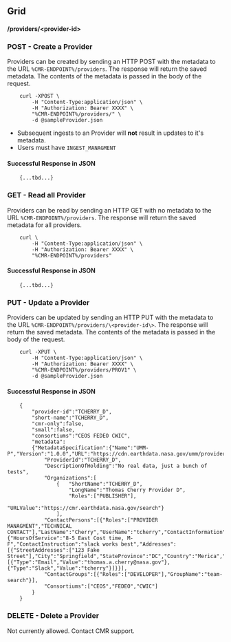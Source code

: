 ## <a name="grid"></a> Grid

#### <a name="provider-info"></a> /providers/&lt;provider-id&gt;

### <a name="create-grid"></a> POST - Create a Provider

Providers can be created by sending an HTTP POST with the metadata to
the URL `%CMR-ENDPOINT%/providers`. The response will return the saved metadata.
The contents of the metadata is passed in the body of the request.

```
    curl -XPOST \
        -H "Content-Type:application/json" \
        -H "Authorization: Bearer XXXX" \
        "%CMR-ENDPOINT%/providers/" \
        -d @sampleProvider.json
```

* Subsequent ingests to an Provider will **not** result in updates to it's metadata.
* Users must have `INGEST_MANAGMENT`

#### Successful Response in JSON

```
    {...tbd...}
```

### <a name="read-grid"></a> GET - Read all Provider

Providers can be read by sending an HTTP GET with no metadata to the URL
`%CMR-ENDPOINT%/providers`. The response will return the saved metadata for all
providers.

```
    curl \
        -H "Content-Type:application/json" \
        -H "Authorization: Bearer XXXX" \
        "%CMR-ENDPOINT%/providers"
```

#### Successful Response in JSON

```
    {...tbd...}
```

### <a name="update-grid"></a> PUT - Update a Provider

Providers can be updated by sending an HTTP PUT with the metadata to
the URL `%CMR-ENDPOINT%/providers/\<provider-id\>`. The response will return the saved metadata.
The contents of the metadata is passed in the body of the request.

```
    curl -XPUT \
        -H "Content-Type:application/json" \
        -H "Authorization: Bearer XXXX" \
        "%CMR-ENDPOINT%/providers/PROV1" \
        -d @sampleProvider.json
```

#### Successful Response in JSON

```
    {
        "provider-id":"TCHERRY_D",
        "short-name":"TCHERRY_D",
        "cmr-only":false,
        "small":false,
        "consortiums":"CEOS FEDEO CWIC",
        "metadata":
        {"MetadataSpecification":{"Name":"UMM-P","Version":"1.0.0","URL":"https://cdn.earthdata.nasa.gov/umm/provider/v1.0.0"},
            "ProviderId":"TCHERRY_D",
            "DescriptionOfHolding":"No real data, just a bunch of tests",
            "Organizations":[
                {   "ShortName":"TCHERRY_D",
                    "LongName":"Thomas Cherry Provider D",
                    "Roles":["PUBLISHER"],
                    "URLValue":"https://cmr.earthdata.nasa.gov/search"}
                ],
            "ContactPersons":[{"Roles":["PROVIDER MANAGMENT","TECHNICAL CONTACT"],"LastName":"Cherry","UserName":"tcherry","ContactInformation":{"HoursOfService":"8-5 East Cost time, M-F","ContactInstruction":"slack works best","Addresses":[{"StreetAddresses":["123 Fake Street"],"City":"Springfield","StateProvince":"DC","Country":"Merica","PostalCode":"90210"}],"ContactMechanisms":[{"Type":"Email","Value":"thomas.a.cherry@nasa.gov"},{"Type":"Slack","Value":"tcherry"}]}}],
            "ContactGroups":[{"Roles":["DEVELOPER"],"GroupName":"team-search"}],
            "Consortiums":["CEOS","FEDEO","CWIC"]
        }
    }
```

### <a name="delete-grid"></a> DELETE - Delete a Provider

Not currently allowed. Contact CMR support.

<!--
Grid metadata can be deleted by sending an HTTP DELETE to the URL
`%CMR-ENDPOINT%/providers`.

```
    curl -XDELETE \
        -H "Cmr-Pretty: true" \
        -H "Authorization: Bearer XXXX" \
        %CMR-ENDPOINT%/providers/PROV1/grids/sampleNative23Id"
```

#### Successful Response in JSON

```
    {...tbd...}
```

-->